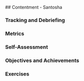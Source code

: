 <!---------------------------------------------------------------------------->
## Contentment - Santosha

### Tracking and Debriefing

### Metrics

### Self-Assessment

### Objectives and Achievements

### Exercises

